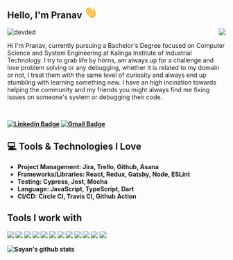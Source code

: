 <h2> Hello, I'm Pranav <img src="https://raw.githubusercontent.com/ABSphreak/ABSphreak/master/gifs/Hi.gif" width="30px"></h2><img  align='right' src="https://ibb.co/P59M1SD">

<p align="left"> <img src="https://komarev.com/ghpvc/?username=PranavShekhar13&color=blueviolet&style=plastic" alt="devded" /></p>


Hi I'm Pranav</strong>, currently pursuing a Bachelor's Degree focused on Computer Science and System Engineering at Kalinga Institute of Industrial Technology. I try to grab life by horns, am always up for a challenge and love problem solving or any debugging, whether it is related to my domain or not, I treat them with the same level of curiosity and always end up stumbling with learning something new. I have an high incination towards helping the community and my friends you might always find me fixing issues on someone's system or debugging their code.<strong>

<br/>

[![Linkedin Badge](https://img.shields.io/badge/-pranav-blue?style=flat-square&logo=Linkedin&logoColor=white&link=https://www.linkedin.com/in/pranav-shekhar-238328192/)](https://www.linkedin.com/in/pranav-shekhar-238328192/) [![Gmail Badge](https://img.shields.io/badge/-pranavshekhar1309@gmail.com-c14438?style=flat-square&logo=Gmail&logoColor=white&link=https://mail.google.com/mail/u/0/?fs=1&to=pranavshekhar1309@gmail.com&su=SUBJECT&body=BODY&tf=cm)](https://mail.google.com/mail/u/0/?fs=1&to=pranavshekhar1309@gmail.com&su=SUBJECT&body=BODY&tf=cm)

## :computer: Tools & Technologies I Love
* **Project Management**: Jira, Trello, Github, Asana
* **Frameworks/Libraries**: React, Redux, Gatsby, Node, ESLint
* **Testing**: Cypress, Jest, Mocha
* **Language**: JavaScript, TypeScript, Dart
* **CI/CD**: Circle CI, Travis CI, Github Action

## Tools I work with
 <img src = 'https://raw.githubusercontent.com/MarikIshtar007/MarikIshtar007/master/images/git.svg' height='30'/> <img src = 'https://image.flaticon.com/icons/svg/919/919853.svg' width='30'/> <img src = 'https://image.flaticon.com/icons/svg/919/919851.svg' width='30'/> <img src = 'https://github.com/MarikIshtar007/MarikIshtar007/blob/master/images/js.svg' width='30'/> <img src = 'https://raw.githubusercontent.com/MarikIshtar007/MarikIshtar007/master/images/flutter-logo.svg' width='23'/>  <img src = 'https://github.com/MarikIshtar007/MarikIshtar007/blob/master/images/flask.png' width='30'/>  <img src = 'https://icon-library.com/images/node-js-icon/node-js-icon-8.jpg' width='27'/> <img src = 'https://github.com/MarikIshtar007/MarikIshtar007/blob/master/images/cpp.svg' width='30'/> <img src = 'https://image.flaticon.com/icons/svg/919/919856.svg' width='30'/> <img src = 'https://upload-icon.s3.us-east-2.amazonaws.com/uploads/icons/png/3556671901536211770-512.png' width='30'/> <img src = 'https://upload.wikimedia.org/wikipedia/commons/thumb/1/17/GraphQL_Logo.svg/1200px-GraphQL_Logo.svg.png' width='30'/> <img src = 'https://d2eip9sf3oo6c2.cloudfront.net/tags/images/000/001/216/thumb/apollo-seeklogo.com_%281%29.png' width='30'/>
 



![Sayan's github stats](https://github-readme-stats.vercel.app/api?username=PranavShekhar13&show_icons=true&hide=[%22issues%22])
